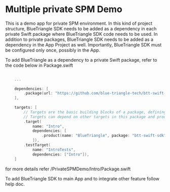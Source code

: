# Multiple private SPM Demo

This is a demo app for private SPM environment. In this kind of project structure, BlueTriangle SDK needs to be added as a dependency in each private Swift package where BlueTriangle SDK code needs to be used. In addition to private packages, BlueTriangle SDK needs to be added as a dependency in the App Project as well. Importantly, BlueTriangle SDK must be configured only once, possibly in the App.

To add BlueTriangle as a dependency to a private Swift package, refer to the code below in Package.swift

```swift
   
    ...
   
    dependencies: [
        .package(url: "https://github.com/blue-triangle-tech/btt-swift-sdk.git", from: "3.9.1")
    ],
    
    targets: [
        // Targets are the basic building blocks of a package, defining a module or a test suite.
        // Targets can depend on other targets in this package and products from dependencies.
        .target(
            name: "Intro",
            dependencies: [
                .product(name: "BlueTriangle", package: "btt-swift-sdk")
            ]),
        .testTarget(
            name: "IntroTests",
            dependencies: ["Intro"]),
    ]
 ```
    
for more details refer /PrivateSPMDemo/Intro/Package.swift

To add BlueTriangle SDK to main App and to integrate other feature follow help doc.
